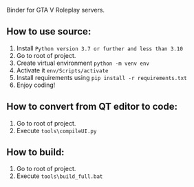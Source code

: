 Binder for GTA V Roleplay servers.

## How to use source:
1. Install `Python version 3.7 or further and less than 3.10`
2. Go to root of project.
3. Create virtual environment `python -m venv env`
4. Activate it `env/Scripts/activate`
5. Install requirements using `pip install -r requirements.txt`
6. Enjoy coding!

## How to convert from QT editor to code:
1. Go to root of project.
2. Execute `tools\compileUI.py`

## How to build:
1. Go to root of project.
2. Execute `tools\build_full.bat`
